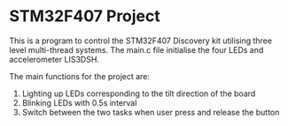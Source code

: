 # STM32F407 Project

This is a program to control the STM32F407 Discovery kit utilising three level multi-thread systems. The main.c file initialise the four LEDs and accelerometer LIS3DSH. 

The main functions for the project are:
1. Lighting up LEDs corresponding to the tilt direction of the board
2. Blinking LEDs with 0.5s interval
3. Switch between the two tasks when user press and release the button
